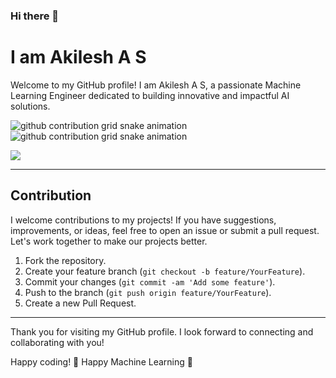 ### Hi there 👋

# I am Akilesh A S

Welcome to my GitHub profile! I am Akilesh A S, a passionate Machine Learning Engineer dedicated to building innovative and impactful AI solutions.

![github contribution grid snake animation](https://raw.githubusercontent.com/Akilesh-ML-Engineer/Akilesh-ML-Engineer/output/github-contribution-grid-snake-dark.svg#gh-dark-mode-only)
![github contribution grid snake animation](https://raw.githubusercontent.com/Akilesh-ML-Engineer/Akilesh-ML-Engineer/output/github-contribution-grid-snake.svg#gh-light-mode-only)

![](https://komarev.com/ghpvc/?username=Akilesh-ML-Engineer)

---

## Contribution

I welcome contributions to my projects! If you have suggestions, improvements, or ideas, feel free to open an issue or submit a pull request. Let's work together to make our projects better.

1. Fork the repository.
2. Create your feature branch (`git checkout -b feature/YourFeature`).
3. Commit your changes (`git commit -am 'Add some feature'`).
4. Push to the branch (`git push origin feature/YourFeature`).
5. Create a new Pull Request.

---

Thank you for visiting my GitHub profile. I look forward to connecting and collaborating with you!

Happy coding! 🚀
Happy Machine Learning 🤖
